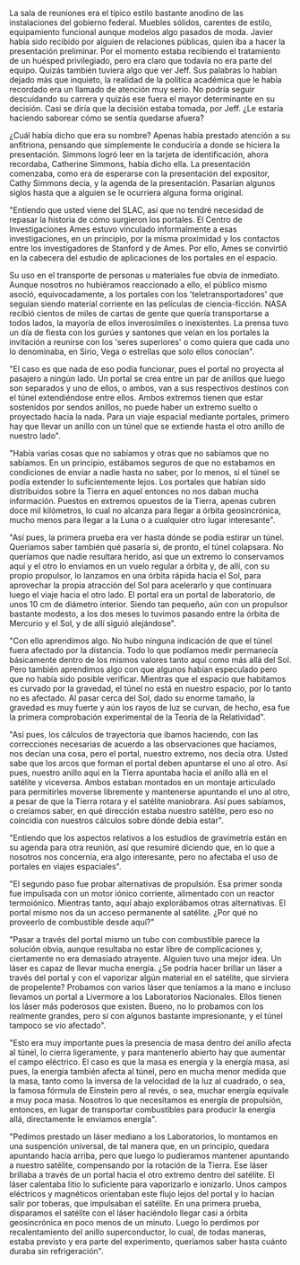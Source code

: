 La sala de reuniones era el típico estilo bastante anodino de las instalaciones del gobierno federal. Muebles sólidos, carentes de estilo, equipamiento funcional aunque modelos algo pasados de moda.  Javier había sido recibido por alguien de relaciones públicas, quien iba a hacer la presentación preliminar. Por el momento estaba recibiendo el tratamiento de un huésped privilegiado, pero era claro que todavía no era parte del equipo.  Quizás también tuviera algo que ver Jeff.  Sus palabras lo habían dejado más que inquieto, la realidad de la política académica que le había recordado era un llamado de atención muy serio.  No podría seguir descuidando su carrera y quizás ese fuera el mayor determinante en su decisión.  Casi se diría que la decisión estaba tomada, por Jeff.  ¿Le estaría haciendo saborear cómo se sentía quedarse afuera?

¿Cuál había dicho que era su nombre?  Apenas había prestado atención a su anfitriona, pensando que simplemente le conduciría a donde se hiciera la presentación.  Simmons logró leer en la tarjeta de identificación, ahora recordaba, Catherine Simmons, había dicho ella.  La presentación comenzaba, como era de esperarse con la presentación del expositor, Cathy Simmons decía, y la agenda de la presentación. Pasarían algunos siglos hasta que a alguien se le ocurriera alguna forma original.

"Entiendo que usted viene del SLAC, así que no tendré necesidad de repasar la historia de cómo surgieron los portales.  El Centro de Investigaciones Ames estuvo vinculado informalmente a esas investigaciones, en un principio, por la misma proximidad y los contactos entre los investigadores de Stanford y de Ames.  Por ello, Ames se convirtió en la cabecera del estudio de aplicaciones de los portales en el espacio.

Su uso en el transporte de personas u materiales fue obvia de inmediato.  Aunque nosotros no hubiéramos reaccionado a ello, el público mismo asoció, equivocadamente, a los portales con los 'teletransportadores' que seguían siendo material corriente en las películas de ciencia-ficción.  NASA recibió cientos de miles de cartas de gente que quería transportarse a todos lados, la mayoría de ellos inverosímiles o inexistentes.  La prensa tuvo un día de fiesta con los gurúes y santones que veían en los portales la invitación a reunirse con los 'seres superiores' o como quiera que cada uno lo denominaba, en Sirio, Vega o estrellas que solo ellos conocían".  

"El caso es que nada de eso podía funcionar, pues el portal no proyecta al pasajero a ningún lado.  Un portal se crea entre un par de anillos que luego son separados y uno de ellos, o ambos, van a sus respectivos destinos con el túnel extendiéndose entre ellos.  Ambos extremos tienen que estar sostenidos por sendos anillos, no puede haber un extremo suelto o proyectado hacia la nada.  Para un viaje espacial mediante portales, primero hay que llevar un anillo con un túnel que se extiende hasta el otro anillo de nuestro lado".

"Había varias cosas que no sabíamos y otras que no sabíamos que no sabíamos.  En un principio, estábamos seguros de que no estabamos en condiciones de enviar a nadie hasta no saber, por lo menos,  si el túnel se podía extender lo suficientemente lejos.  Los portales que habían sido distribuidos sobre la Tierra en aquel entonces no nos daban mucha información.  Puestos en extremos opuestos de la Tierra, apenas cubren doce mil kilómetros, lo cual no alcanza para llegar a órbita geosincrónica, mucho menos para llegar a la Luna o a cualquier otro lugar interesante".

"Así pues, la primera prueba era ver hasta dónde se podía estirar un túnel.  Queríamos saber también qué pasaría si, de pronto, el túnel colapsara.  No queríamos que nadie resultara herido, asi que un extremo lo conservamos aquí y el otro lo enviamos en un vuelo regular a órbita y, de allí, con su propio propulsor, lo lanzamos en una órbita rápida hacia el Sol, para aprovechar la propia atracción del Sol para acelerarlo y que continuara luego el viaje hacia el otro lado.  El portal era un portal de laboratorio, de unos 10 cm de diámetro interior.  Siendo tan pequeño, aún con un propulsor bastante modesto, a los dos meses lo tuvimos pasando entre la órbita de Mercurio y el Sol, y de allí siguió alejándose".

"Con ello aprendimos algo.  No hubo ninguna indicación de que el túnel fuera afectado por la distancia.  Todo lo que podíamos medir permanecía básicamente dentro de los mismos valores tanto aquí como más allá del Sol.  Pero también aprendimos algo con que algunos habían especulado pero que no había sido posible verificar.  Mientras que el espacio que habitamos es curvado por la gravedad, el túnel no está en nuestro espacio, por lo tanto no es afectado.  Al pasar cerca del Sol, dado su enorme tamaño, la gravedad es muy fuerte y aún los rayos de luz se curvan, de hecho, esa fue la primera comprobación experimental de la Teoría de la Relatividad".  

"Así pues, los cálculos de trayectoria que íbamos haciendo, con las correcciones necesarias de acuerdo a las observaciones que hacíamos, nos decían una cosa, pero el portal, nuestro extremo, nos decía otra.  Usted sabe que los arcos que forman el portal deben apuntarse el uno al otro.  Así pues, nuestro anillo aquí en la Tierra apuntaba hacia el anillo allá en el satélite y viceversa.  Ambos estaban montados en un montaje articulado para permitirles moverse libremente y mantenerse apuntando el uno al otro, a pesar de que la Tierra rotara y el satélite maniobrara.  Así pues sabíamos, o creíamos saber, en qué dirección estaba nuestro satélite, pero eso no coincidía con nuestros cálculos sobre dónde debía estar".

"Entiendo que los aspectos relativos a los estudios de gravimetría están en su agenda para otra reunión, así que resumiré diciendo que, en lo que a nosotros nos concernía, era algo interesante, pero no afectaba el uso de portales en viajes espaciales".

"El segundo paso fue probar alternativas de propulsión.  Esa primer sonda fue impulsada con un motor iónico corriente, alimentado con un reactor termoiónico.  Mientras tanto, aquí abajo explorábamos otras alternativas. El portal mismo nos da un acceso permanente al satélite.  ¿Por qué no proveerlo de combustible desde aquí?"

"Pasar a través del portal mismo un tubo con combustible parece la solución obvia, aunque resultaba no estar libre de complicaciones y, ciertamente no era demasiado atrayente.  Alguien tuvo una mejor idea.  Un láser es capaz de llevar mucha energía.  ¿Se podría hacer brillar un láser a través del portal y con el vaporizar algún material en el satélite, que sirviera de propelente?  Probamos con varios láser que teníamos a la mano e incluso llevamos un portal a Livermore a los Laboratorios Nacionales.  Ellos tienen los láser más poderosos que existen.  Bueno, no lo probamos con los realmente grandes, pero si con algunos bastante impresionante, y el túnel tampoco se vio afectado".

"Esto era muy importante pues la presencia de masa dentro del anillo afecta al túnel, lo cierra ligeramente, y para mantenerlo abierto hay que aumentar el campo eléctrico.  El caso es que la masa es energía y la energía masa, así pues, la energía también afecta al túnel, pero en mucha menor medida que la masa, tanto como la inversa de la velocidad de la luz al cuadrado, o sea, la famosa fórmula de Einstein pero al revés, o sea, muchar energía equivale a muy poca masa. Nosotros lo que necesitamos es energía de propulsión, entonces, en lugar de transportar combustibles para producir la energía allá, directamente le enviamos energía".

"Pedimos prestado un láser mediano a los Laboratorios, lo montamos en una suspención universal, de tal manera que, en un principio, quedara apuntando hacia arriba, pero que luego lo pudieramos mantener apuntando a nuestro satélite, compensando por la rotación de la Tierra.  Ese láser brillaba a través de un portal hacia el otro extremo dentro del satélite.  El láser calentaba litio lo suficiente para vaporizarlo e ionizarlo. Unos campos eléctricos y magnéticos orientaban este flujo lejos del portal y lo hacían salir por toberas, que impulsaban el satélite.  En una primera prueba, disparamos el satélite con el láser haciéndolo llegar casi a órbita geosincrónica en poco menos de un minuto.  Luego lo perdimos por recalentamiento del anillo superconductor, lo cual, de todas maneras, estaba previsto y era parte del experimento, queríamos saber hasta cuánto duraba sin refrigeración".
